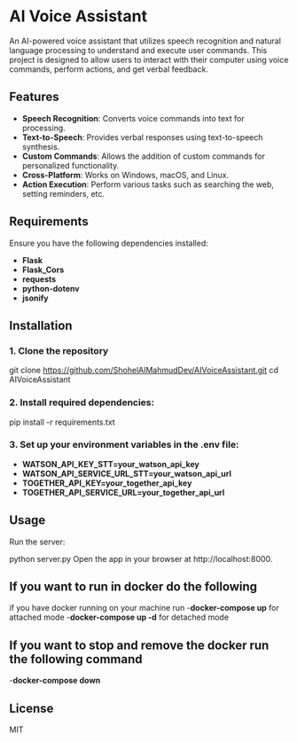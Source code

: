 # AI Voice Assistant

An AI-powered voice assistant that utilizes speech recognition and natural language processing to understand and execute user commands. This project is designed to allow users to interact with their computer using voice commands, perform actions, and get verbal feedback.

## Features

- **Speech Recognition**: Converts voice commands into text for processing.
- **Text-to-Speech**: Provides verbal responses using text-to-speech synthesis.
- **Custom Commands**: Allows the addition of custom commands for personalized functionality.
- **Cross-Platform**: Works on Windows, macOS, and Linux.
- **Action Execution**: Perform various tasks such as searching the web, setting reminders, etc.

## Requirements

Ensure you have the following dependencies installed:

  - **Flask**
  - **Flask_Cors**
  - **requests**
  - **python-dotenv**
  - **jsonify**


## Installation

### 1. Clone the repository

git clone https://github.com/ShohelAlMahmudDev/AIVoiceAssistant.git
cd AIVoiceAssistant

### 2. Install required dependencies:

  pip install -r requirements.txt

### 3. Set up your environment variables in the .env file:

  - **WATSON_API_KEY_STT=your_watson_api_key**
  - **WATSON_API_SERVICE_URL_STT=your_watson_api_url**
  - **TOGETHER_API_KEY=your_together_api_key**
  - **TOGETHER_API_SERVICE_URL=your_together_api_url**

## Usage
  Run the server:

  python server.py
  Open the app in your browser at http://localhost:8000.
## If you want to run in docker do the following
  if you have docker running on your machine run
  -**docker-compose up** for attached mode
  -**docker-compose up -d** for detached mode
## If you want to stop and remove the docker run the following command
  -**docker-compose down**
## License
  MIT
